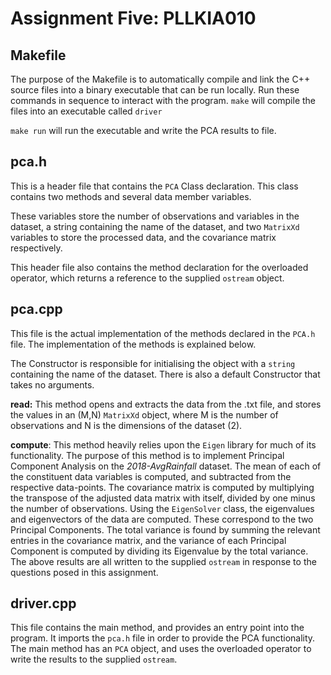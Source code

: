 # Assignment Five: PLLKIA010

## Makefile
The purpose of the Makefile is to automatically compile and link the C++ source files into a binary executable that can be run locally. Run these commands in sequence to interact with the program.
```make``` will compile the files into an executable called ```driver```



```make run``` will run the executable and write the PCA results to file.


## pca.h

This is a header file that contains the ```PCA``` Class declaration. This class contains two methods and several data member variables.


These variables store the number of observations and variables in the dataset, a string containing the name of the dataset, and two ```MatrixXd``` variables to store the processed data, and the covariance matrix respectively.


This header file also contains the method declaration for the overloaded operator, which returns a reference to the supplied ```ostream``` object.

## pca.cpp

This file is the actual implementation of the methods declared in the ```PCA.h``` file. The implementation of the methods is explained below. 

The Constructor is responsible for initialising the object with a ```string``` containing the name of the dataset. There is also a default Constructor that takes no arguments.


**read:** This method opens and extracts the data from the .txt file, and stores the values in an (M,N) ```MatrixXd``` object, where M is the number of observations and N is the dimensions of the dataset (2).


**compute**: This method heavily relies upon the ```Eigen``` library for much of its functionality. The purpose of this method is to implement Principal Component Analysis on the *2018-AvgRainfall* dataset. The mean of each of the constituent data variables is computed, and subtracted from the respective data-points. The covariance matrix is computed by multiplying the transpose of the adjusted data matrix with itself, divided by one minus the number of observations. Using the ```EigenSolver``` class, the eigenvalues and eigenvectors of the data are computed. These correspond to the two Principal Components. The total variance is found by summing the relevant entries in the covariance matrix, and the variance of each Principal Component is computed by dividing its Eigenvalue by the total variance. The above results are all written to the supplied ```ostream``` in response to the questions posed in this assignment.

## driver.cpp

This file contains the main method, and provides an entry point into the program. It imports the ```pca.h``` file in order to provide the PCA functionality. The main method has an ```PCA``` object, and uses the overloaded operator to write the results to the supplied ```ostream```.

